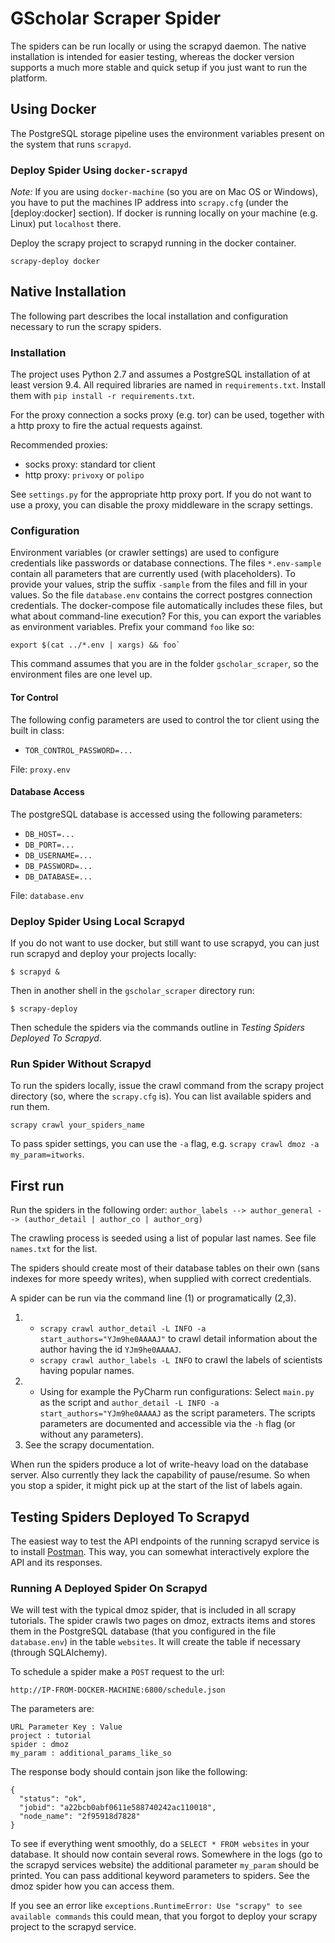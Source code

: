 # GScholar Scraper Spider

The spiders can be run locally or using the scrapyd daemon. The native installation is intended for easier testing,
whereas the docker version supports a much more stable and quick setup if you just want to run the platform.

## Using Docker

The PostgreSQL storage pipeline uses the environment variables present on the system that runs `scrapyd`.

### Deploy Spider Using `docker-scrapyd`

*Note:* If you are using `docker-machine` (so you are on Mac OS or Windows), you have to put the machines IP address into `scrapy.cfg`
(under the [deploy:docker] section). If docker is running locally on your machine (e.g. Linux) put `localhost` there.

Deploy the scrapy project to scrapyd running in the docker container.
```
scrapy-deploy docker
```

## Native Installation

The following part describes the local installation and configuration necessary to run the scrapy spiders.

### Installation

The project uses Python 2.7 and assumes a PostgreSQL installation of at least version 9.4.
All required libraries are named in `requirements.txt`. Install them with `pip install -r requirements.txt`.

For the proxy connection a socks proxy (e.g. tor) can be used, together with a http proxy
to fire the actual requests against.

Recommended proxies:

- socks proxy: standard tor client
- http proxy: `privoxy` or `polipo`

See `settings.py` for the appropriate http proxy port. If you do not want to use a proxy, you can disable the proxy
middleware in the scrapy settings.

### Configuration

Environment variables (or crawler settings) are used to configure credentials like passwords or database connections.
 The files `*.env-sample` contain all parameters that are currently used (with placeholders). To provide your values,
 strip the suffix `-sample` from the files and fill in your values.
 So the file `database.env` contains the correct postgres connection credentials. The docker-compose file automatically
 includes these files, but what about command-line execution? For this, you can export the variables as environment variables.
 Prefix your command `foo` like so:
```
export $(cat ../*.env | xargs) && foo`
```
This command assumes that you are in the 
 folder `gscholar_scraper`, so the environment files are one level up.

#### Tor Control

The following config parameters are used to control the tor client using the built in class:

- `TOR_CONTROL_PASSWORD=...`

File: `proxy.env`

#### Database Access

The postgreSQL database is accessed using the following parameters:

- `DB_HOST=...`
- `DB_PORT=...`
- `DB_USERNAME=...`
- `DB_PASSWORD=...`
- `DB_DATABASE=...`

File: `database.env`

### Deploy Spider Using Local Scrapyd

If you do not want to use docker, but still want to use scrapyd, you can just run scrapyd and deploy your projects
locally:

```
$ scrapyd &
```

Then in another shell in the `gscholar_scraper` directory run:
```
$ scrapy-deploy
```

Then schedule the spiders via the commands outline in *Testing Spiders Deployed To Scrapyd*.

### Run Spider Without Scrapyd

To run the spiders locally, issue the crawl command from the scrapy project directory (so, where the `scrapy.cfg` is).
You can list available spiders and run them.
```
scrapy crawl your_spiders_name
```

To pass spider settings, you can use the `-a` flag, e.g. `scrapy crawl dmoz -a my_param=itworks`.

## First run

Run the spiders in the following order:
 `author_labels --> author_general --> (author_detail | author_co | author_org)` 

The crawling process is seeded using a list of popular last names. See file `names.txt` for the list.

The spiders should create most of their database tables on their own (sans indexes for more speedy writes), 
when supplied with correct credentials.

A spider can be run via the command line (1) or programatically (2,3).

1.
    - `scrapy crawl author_detail -L INFO -a start_authors="YJm9he0AAAAJ"` to crawl detail information about the author having the id
      `YJm9he0AAAAJ`.
    - `scrapy crawl author_labels -L INFO` to crawl the labels of scientists having popular names.
2.
    - Using for example the PyCharm run configurations: Select `main.py` as the script and 
    `author_detail -L INFO -a start_authors="YJm9he0AAAAJ` as the script parameters. The scripts parameters are documented
    and accessible via the `-h` flag (or without any parameters).
3.
    See the scrapy documentation.
    
When run the spiders produce a lot of write-heavy load on the database server. Also currently they lack the capability 
of pause/resume. So when you stop a spider, it might pick up at the start of the list of labels again.

## Testing Spiders Deployed To Scrapyd

The easiest way to test the API endpoints of the running scrapyd service is
 to install [Postman](https://chrome.google.com/webstore/detail/postman/fhbjgbiflinjbdggehcddcbncdddomop). 
 This way, you can somewhat interactively explore the API and its responses.

### Running A Deployed Spider On Scrapyd

We will test with the typical dmoz spider, that is included in all scrapy tutorials.
 The spider crawls two pages on dmoz, extracts items and stores them in the PostgreSQL 
 database (that you configured in the file `database.env`) in the table `websites`. 
 It will create the table if necessary (through SQLAlchemy).

To schedule a spider make a `POST` request to the url:
```
http://IP-FROM-DOCKER-MACHINE:6800/schedule.json
```

The parameters are:
```
URL Parameter Key : Value
project : tutorial
spider : dmoz
my_param : additional_params_like_so
```

The response body should contain json like the following:
```
{
  "status": "ok",
  "jobid": "a22bcb0abf0611e588740242ac110018",
  "node_name": "2f95918d7828"
}
```

To see if everything went smoothly, do a `SELECT * FROM websites` in your database.
 It should now contain several rows. Somewhere in the logs (go to the scrapyd services website) the additional
 parameter `my_param` should be printed. You can pass additional keyword parameters to spiders. See the dmoz spider
 how you can access them.

If you see an error like `exceptions.RuntimeError: Use "scrapy" to see available commands` this could mean, that you
 forgot to deploy your scrapy project to the scrapyd service.


